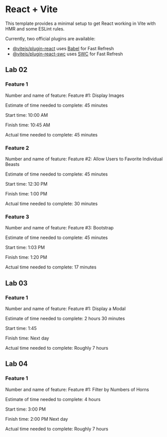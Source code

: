# React + Vite

This template provides a minimal setup to get React working in Vite with HMR and some ESLint rules.

Currently, two official plugins are available:

- [@vitejs/plugin-react](https://github.com/vitejs/vite-plugin-react/blob/main/packages/plugin-react/README.md) uses [Babel](https://babeljs.io/) for Fast Refresh
- [@vitejs/plugin-react-swc](https://github.com/vitejs/vite-plugin-react-swc) uses [SWC](https://swc.rs/) for Fast Refresh

## Lab 02

### Feature 1

Number and name of feature: Feature #1: Display Images

Estimate of time needed to complete: 45 minutes

Start time: 10:00 AM

Finish time: 10:45 AM

Actual time needed to complete: 45 minutes

### Feature 2

Number and name of feature: Feature #2: Allow Users to Favorite Individual Beasts

Estimate of time needed to complete: 45 minutes

Start time: 12:30 PM

Finish time: 1:00 PM

Actual time needed to complete: 30 minutes

### Feature 3

Number and name of feature: Feature #3: Bootstrap

Estimate of time needed to complete: 45 minutes

Start time: 1:03 PM

Finish time: 1:20  PM

Actual time needed to complete: 17 minutes

## Lab 03

### Feature 1

Number and name of feature: Feature #1: Display a Modal

Estimate of time needed to complete: 2 hours 30 minutes

Start time: 1:45

Finish time: Next day

Actual time needed to complete: Roughly 7 hours

## Lab 04

### Feature 1

Number and name of feature: Feature #1: Filter by Numbers of Horns

Estimate of time needed to complete: 4 hours

Start time: 3:00 PM

Finish time: 2:00 PM Next day

Actual time needed to complete: Roughly 7 hours
